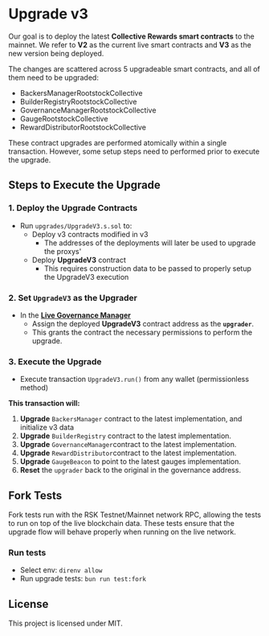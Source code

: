 # Upgrade v3

Our goal is to deploy the latest **Collective Rewards smart contracts** to the mainnet. We refer to **V2** as the current live smart contracts and **V3** as the new version being deployed.

The changes are scattered across 5 upgradeable smart contracts, and all of them need to be upgraded:
- BackersManagerRootstockCollective
- BuilderRegistryRootstockCollective
- GovernanceManagerRootstockCollective
- GaugeRootstockCollective
- RewardDistributorRootstockCollective

These contract upgrades are performed atomically within a single transaction. 
However, some setup steps need to performed prior to execute the upgrade.

## **Steps to Execute the Upgrade**

### **1. Deploy the Upgrade Contracts**  
- Run `upgrades/UpgradeV3.s.sol` to:  
  - Deploy v3 contracts modified in v3
    - The addresses of the deployments will later be used to upgrade the proxys'
  - Deploy **UpgradeV3** contract
    - This requires construction data to be passed to properly setup the UpgradeV3 execution

### **2. Set `UpgradeV3` as the Upgrader**  
- In the [**Live Governance Manager**](https://rootstock.blockscout.com/address/0x7749f092834E4446466C1A14CcC8edD526A5C1fB?tab=read_write_proxy)
  - Assign the deployed **UpgradeV3** contract address as the **`upgrader`**.  
  - This grants the contract the necessary permissions to perform the upgrade.

### **3. Execute the Upgrade**  
- Execute transaction `UpgradeV3.run()` from any wallet (permissionless method)

**This transaction will:**  
1. **Upgrade** `BackersManager` contract to the latest implementation, and initialize v3 data
1. **Upgrade** `BuilderRegistry` contract to the latest implementation.
3. **Upgrade** `GovernanceManager`contract to the latest implementation.
3. **Upgrade** `RewardDistributor`contract to the latest implementation.
3. **Upgrade** `GaugeBeacon` to point to the latest gauges implementation.  
4. **Reset** the `upgrader` back to the original in the governance address.

## Fork Tests

Fork tests run with the RSK Testnet/Mainnet network RPC, allowing the tests to run on top of the live blockchain data. 
These tests ensure that the upgrade flow will behave properly when running on the live network.

### Run tests
- Select env: `direnv allow`
- Run upgrade tests: `bun run test:fork`

## License

This project is licensed under MIT.

